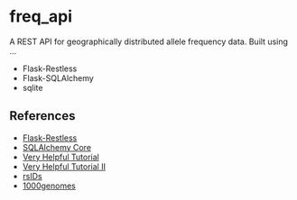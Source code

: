 freq_api
========

A REST API for geographically distributed allele frequency data. Built using ...

* Flask-Restless  
* Flask-SQLAlchemy  
* sqlite

## References 

* [Flask-Restless](https://flask-restless.readthedocs.org/en/latest/index.html)  
* [SQLAlchemy Core](http://docs.sqlalchemy.org/en/rel_0_9/core/)
* [Very Helpful Tutorial](http://blog.miguelgrinberg.com/post/the-flask-mega-tutorial-part-iv-database)
* [Very Helpful Tutorial II](http://blog.miguelgrinberg.com/post/designing-a-restful-api-with-python-and-flask)
* [rsIDs](ftp://ftp.ncbi.nlm.nih.gov/snp/organisms/)
* [1000genomes](ftp://ftp.1000genomes.ebi.ac.uk/vol1/ftp/release/20130502/)
